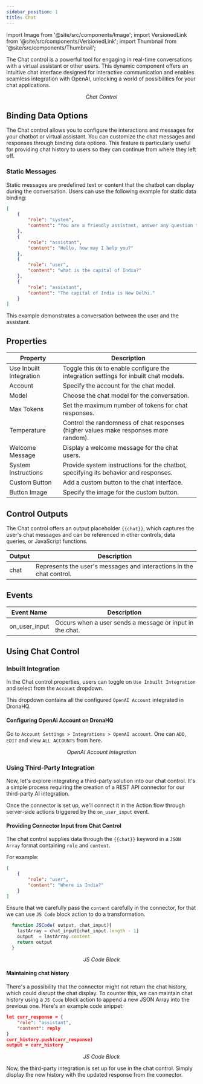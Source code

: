 ```yaml
---
sidebar_position: 1
title: Chat
---
```


import Image from '@site/src/components/Image';
import VersionedLink from '@site/src/components/VersionedLink';
import Thumbnail from '@site/src/components/Thumbnail';

The Chat control is a powerful tool for engaging in real-time conversations with a virtual assistant or other users. This dynamic component offers an intuitive chat interface designed for interactive communication and enables seamless integration with OpenAI, unlocking a world of possibilities for your chat applications.

<figure>
  <Thumbnail src="/img/reference/controls/chat/chat.png" alt="Chat Control" />
  <figcaption align="center"><i>Chat Control</i></figcaption>
</figure>

## Binding Data Options

The Chat control allows you to configure the interactions and messages for your chatbot or virtual assistant. You can customize the chat messages and responses through binding data options. This feature is particularly useful for providing chat history to users so they can continue from where they left off.

### Static Messages

Static messages are predefined text or content that the chatbot can display during the conversation. Users can use the following example for static data binding:

```json
[
    {
        "role": "system",
        "content": "You are a friendly assistant, answer any question that the user asks in brief words."
    },
    {
        "role": "assistant",
        "content": "Hello, how may I help you?"
    },
    {
        "role": "user",
        "content": "what is the capital of India?"
    },
    {
        "role": "assistant",
        "content": "The capital of India is New Delhi."
    }
]
```

This example demonstrates a conversation between the user and the assistant.

## Properties

| Property           | Description                                                       |
|------------------|-----------------------------------------------------------------------|
| Use Inbuilt Integration | Toggle this `ON` to enable configure the integration settings for inbuilt chat models.   |
| Account               | Specify the account for the chat model.                                   |
| Model                 | Choose the chat model for the conversation.                           |
| Max Tokens        | Set the maximum number of tokens for chat responses.             |
| Temperature     | Control the randomness of chat responses (higher values make responses more random). |
| Welcome Message | Display a welcome message for the chat users.                        |
| System Instructions | Provide system instructions for the chatbot, specifying its behavior and responses. |
| Custom Button  | Add a custom button to the chat interface.                           |
| Button Image      | Specify the image for the custom button.                               |

## Control Outputs

The Chat control offers an output placeholder `{{chat}}`, which captures the user's chat messages and can be referenced in other controls, data queries, or JavaScript functions.

| Output  | Description                                               |
|----------|-----------------------------------------------------------|
| chat     | Represents the user's messages and interactions in the chat control. |

## Events


| Event Name    | Description                                                   |
|---------------|---------------------------------------------------------------|
| on_user_input | Occurs when a user sends a message or input in the chat.     |


## Using Chat Control

### Inbuilt Integration

In the Chat control properties, users can toggle on `Use Inbuilt Integration` and select from the `Account` dropdown. 

This dropdown contains all the configured `OpenAI Account` integrated in DronaHQ.

#### Configuring OpenAi Account on DronaHQ

Go to `Account Settings > Integrations > OpenAI account`. One can `ADD`, `EDIT` and view `ALL ACCOUNTS` from here.


<figure>
  <Thumbnail src="/img/reference/controls/chat/configure-openAI.jpeg" alt="Chat Control" />
  <figcaption align="center"><i>OpenAI Account Integration</i></figcaption>
</figure>


### Using Third-Party Integration

Now, let's explore integrating a third-party solution into our chat control. It's a simple process requiring the creation of a REST API connector for our third-party AI integration.

Once the connector is set up, we'll connect it in the Action flow through server-side actions triggered by the `on_user_input` event.

#### Providing Connector Input from Chat Control

The chat control supplies data through the `{{chat}}` keyword in a `JSON Array` format containing `role` and `content`.

For example:

```json
[
    { 
        "role": "user", 
        "content": "Where is India?" 
    }
]
```

Ensure that we carefully pass the `content` carefully in the connector, for that we can use `JS Code` block action to do a transformation.

```js
  function JSCode( output, chat_input){
    lastArray = chat_input[chat_input.length - 1]
    output  = lastArray.content
    return output
  }
```

<figure>
  <Thumbnail src="/img/reference/controls/chat/transformation.jpeg" alt="JS Code Blocl" />
  <figcaption align="center"><i>JS Code Block</i></figcaption>
</figure>

#### Maintaining chat history

There's a possibility that the connector might not return the chat history, which could disrupt the chat display. To counter this, we can maintain chat history using a `JS Code` block action to append a new JSON Array into the previous one. Here's an example code snippet:

```json
let curr_response = { 
    "role": "assistant",
    "content": reply
}
curr_history.push(curr_response)
output = curr_history
```

<figure>
  <Thumbnail src="/img/reference/controls/chat/history.jpeg" alt="JS Code Blocl" />
  <figcaption align="center"><i>JS Code Block</i></figcaption>
</figure>



Now, the third-party integration is set up for use in the chat control. Simply display the new history with the updated response from the connector.
